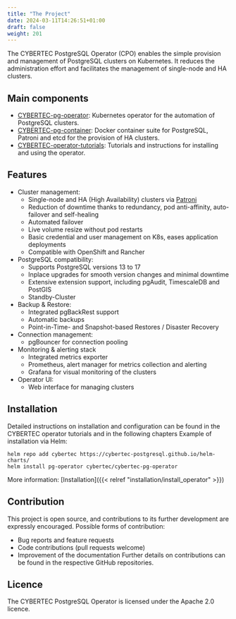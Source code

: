 ```yaml
---
title: "The Project"
date: 2024-03-11T14:26:51+01:00
draft: false
weight: 201
---
```

The CYBERTEC PostgreSQL Operator (CPO) enables the simple provision and management of PostgreSQL clusters on Kubernetes. It reduces the administration effort and facilitates the management of single-node and HA clusters.
## Main components
- [CYBERTEC-pg-operator](https://github.com/cybertec-postgresql/CYBERTEC-pg-operator): Kubernetes operator for the automation of PostgreSQL clusters.
- [CYBERTEC-pg-container](https://github.com/cybertec-postgresql/CYBERTEC-pg-container): Docker container suite for PostgreSQL, Patroni and etcd for the provision of HA clusters.
- [CYBERTEC-operator-tutorials](https://github.com/cybertec-postgresql/CYBERTEC-operator-tutorials): Tutorials and instructions for installing and using the operator.
## Features
- Cluster management:
    - Single-node and HA (High Availability) clusters via [Patroni](https://patroni.readthedocs.io/en/latest/)
    - Reduction of downtime thanks to redundancy, pod anti-affinity, auto-failover and self-healing
    - Automated failover
    - Live volume resize without pod restarts
    - Basic credential and user management on K8s, eases application deployments
    - Compatible with OpenShift and Rancher
- PostgreSQL compatibility:
    - Supports PostgreSQL versions 13 to 17
    - Inplace upgrades for smooth version changes and minimal downtime
    - Extensive extension support, including pgAudit, TimescaleDB and PostGIS
    - Standby-Cluster
- Backup & Restore:
    - Integrated pgBackRest support
    - Automatic backups
    - Point-in-Time- and Snapshot-based Restores / Disaster Recovery
- Connection management:
    - pgBouncer for connection pooling
- Monitoring & alerting stack
    - Integrated metrics exporter
    - Prometheus, alert manager for metrics collection and alerting
    - Grafana for visual monitoring of the clusters
- Operator UI:
    - Web interface for managing clusters

## Installation
Detailed instructions on installation and configuration can be found in the CYBERTEC operator tutorials and in the following chapters
Example of installation via Helm:
```
helm repo add cybertec https://cybertec-postgresql.github.io/helm-charts/
helm install pg-operator cybertec/cybertec-pg-operator
```

More information: [Installation]({{< relref "installation/install_operator" >}})

## Contribution
This project is open source, and contributions to its further development are expressly encouraged.
Possible forms of contribution:
- Bug reports and feature requests
- Code contributions (pull requests welcome)
- Improvement of the documentation
Further details on contributions can be found in the respective GitHub repositories.
## Licence
The CYBERTEC PostgreSQL Operator is licensed under the Apache 2.0 licence.